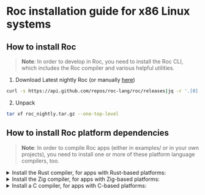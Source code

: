# Roc installation guide for x86 Linux systems

## How to install Roc
> **Note**:
> In order to develop in Roc, you need to install the Roc CLI, which includes the Roc compiler and various helpful utilities.

1. Download Latest nightly Roc (or manually [here](https://github.com/roc-lang/roc/releases))
```sh
curl -s https://api.github.com/repos/roc-lang/roc/releases|jq -r '.[0].assets [0].browser_download_url'|xargs -n1 -I % curl -L % --output roc_nightly.tar.gz
```
2. Unpack

```sh
tar xf roc_nightly.tar.gz --one-top-level
```

## How to install Roc platform dependencies

> **Note**:
> In order to compile Roc apps (either in examples/ or in your own projects), 
> you need to install one or more of these platform language compilers, too.


<details>
<summary>
Install the Rust compiler, for apps with Rust-based platforms:
</summary>

```sh
curl --proto '=https' --tlsv1.2 -sSf https://sh.rustup.rs | sh
```
</details>


<details>
<summary>
Install the Zig compiler, for apps with Zig-based platforms:
</summary>
<br>

1. Download zig 
```sh
curl -Ls  https://ziglang.org/download/0.9.1/zig-linux-x86_64-0.9.1.tar.xz -o zig-0.9.1.tar.xz
```

2. Unpack
```sh
tar xf zig-0.9.1.tar.xz
```
3. Move To Path

```sh
cp zig-linux-x86_64-0.9.1/zig /usr/local/bin/zig
```
</details>

<details>
<summary>
Install a C compiler, for apps with C-based platforms:
</summary>

### On a Debian-based distro like Ubuntu
```sh
sudo apt update && sudo apt install build-essential clang
```

### On an RPM-based distro like Fedora
```sh
sudo dnf check-update && sudo dnf install clang
```

</details>


